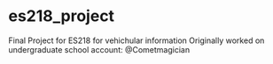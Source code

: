 # es218_project
Final Project for ES218 for vehichular information
Originally worked on undergraduate school account: @Cometmagician
